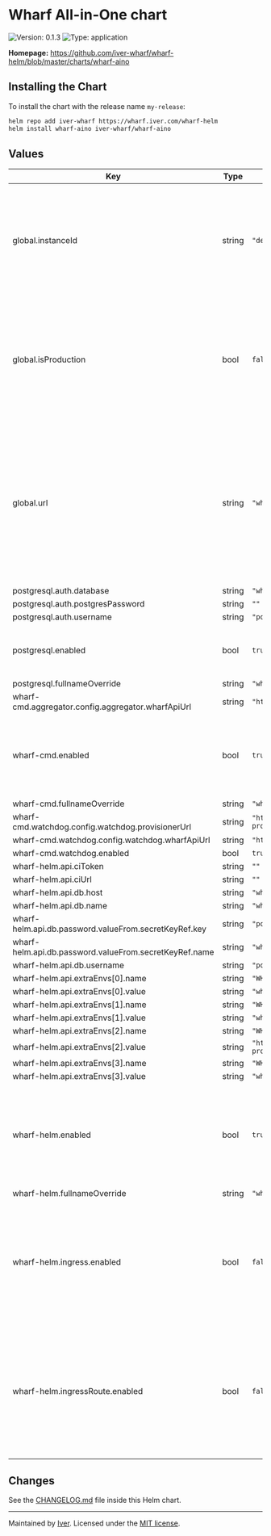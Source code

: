# Wharf All-in-One chart

![Version: 0.1.3](https://img.shields.io/badge/Version-0.1.3-informational?style=flat-square)
![Type: application](https://img.shields.io/badge/Type-application-informational?style=flat-square)

**Homepage:** <https://github.com/iver-wharf/wharf-helm/blob/master/charts/wharf-aino>

## Installing the Chart

To install the chart with the release name `my-release`:

```sh
helm repo add iver-wharf https://wharf.iver.com/wharf-helm
helm install wharf-aino iver-wharf/wharf-aino
```

## Values

| Key | Type | Default | Description |
|-----|------|---------|-------------|
| global.instanceId | string | `"dev"` | Used in RabbitMQ & Jenkins to multiplex jobs and messages on the same instances while keeping track of their origin. |
| global.isProduction | bool | `false` | This flag is forwarded to the frontend where it can be used to show slightly different styling depending on if it's for production or not. |
| global.url | string | `"wharf.example.org"` | URL of this Wharf instance. Mostly only used in the `ingress` and `ingressRoute` settings to route the appropriate requests, but also in Wharf's API so it can properly refer to itself. |
| postgresql.auth.database | string | `"wharf"` |  |
| postgresql.auth.postgresPassword | string | `""` |  |
| postgresql.auth.username | string | `"postgres"` |  |
| postgresql.enabled | bool | `true` | If set to false, the Bitnami PostgreSQL subchart is skipped. |
| postgresql.fullnameOverride | string | `"wharf-aino-db"` |  |
| wharf-cmd.aggregator.config.aggregator.wharfApiUrl | string | `"http://wharf-aino-api:80"` |  |
| wharf-cmd.enabled | bool | `true` | If set to false, the wharf-cmd subchart (containing Wharf's execution engine) is skipped. |
| wharf-cmd.fullnameOverride | string | `"wharf-aino-cmd"` |  |
| wharf-cmd.watchdog.config.watchdog.provisionerUrl | string | `"http://wharf-aino-cmd-provisioner:80"` |  |
| wharf-cmd.watchdog.config.watchdog.wharfApiUrl | string | `"http://wharf-aino-api:80"` |  |
| wharf-cmd.watchdog.enabled | bool | `true` |  |
| wharf-helm.api.ciToken | string | `""` |  |
| wharf-helm.api.ciUrl | string | `""` |  |
| wharf-helm.api.db.host | string | `"wharf-aino-db"` |  |
| wharf-helm.api.db.name | string | `"wharf"` |  |
| wharf-helm.api.db.password.valueFrom.secretKeyRef.key | string | `"postgres-password"` |  |
| wharf-helm.api.db.password.valueFrom.secretKeyRef.name | string | `"wharf-aino-db"` |  |
| wharf-helm.api.db.username | string | `"postgres"` |  |
| wharf-helm.api.extraEnvs[0].name | string | `"WHARF_CI_ENGINE_NAME"` |  |
| wharf-helm.api.extraEnvs[0].value | string | `"wharf-cmd"` |  |
| wharf-helm.api.extraEnvs[1].name | string | `"WHARF_CI_ENGINE_ID"` |  |
| wharf-helm.api.extraEnvs[1].value | string | `"wharf-cmd"` |  |
| wharf-helm.api.extraEnvs[2].name | string | `"WHARF_CI_ENGINE_URL"` |  |
| wharf-helm.api.extraEnvs[2].value | string | `"http://wharf-aino-cmd-provisioner:80/api/worker"` |  |
| wharf-helm.api.extraEnvs[3].name | string | `"WHARF_CI_ENGINE_API"` |  |
| wharf-helm.api.extraEnvs[3].value | string | `"wharf-cmd.v1"` |  |
| wharf-helm.enabled | bool | `true` | If set to false, the wharf-helm subchart (containing wharf-api, wharf-web, and providers) is skipped. |
| wharf-helm.fullnameOverride | string | `"wharf-aino"` |  |
| wharf-helm.ingress.enabled | bool | `false` | Enables deploying a preconfigured Kubernetes Ingress to route traffic to the different Wharf services, using `global.url` as host name. |
| wharf-helm.ingressRoute.enabled | bool | `false` | Enables deploying a preconfigured Traefik IngressRoute to route traffic to the different Wharf services, using `global.url` as host name. |

## Changes

See the [CHANGELOG.md](./CHANGELOG.md) file inside this Helm chart.

---

Maintained by [Iver](https://www.iver.com/en).
Licensed under the [MIT license](https://github.com/iver-wharf/wharf-helm/blob/master/LICENSE).
